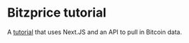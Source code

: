 # Bitzprice tutorial

A [tutorial](https://www.youtube.com/watch?v=IkOVe40Sy0U) that uses Next.JS and an API to pull in Bitcoin data.
